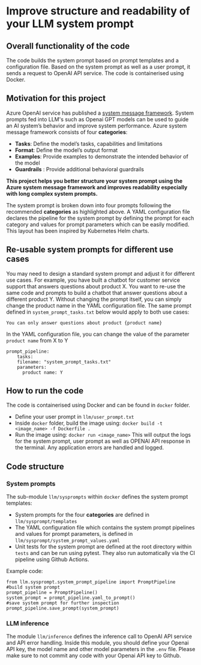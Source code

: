 # Improve structure and readability of your LLM system prompt

## Overall functionality of the code

The code builds the system prompt based on prompt templates and a configuration file.
Based on the system prompt as well as a user prompt, it sends a request to OpenAI API service. The code is containerised using Docker.

## Motivation for this project
Azure OpenAI service has published a [system message framework](https://learn.microsoft.com/en-us/azure/ai-services/openai/concepts/system-message). System prompts fed into LLM's such as Openai GPT models can be used to guide an AI system’s behavior and improve system performance. Azure system message framework consists of four **categories**:
- **Tasks**: Define the model’s tasks, capabilities and limitations
- **Format**: Define the model’s output format
- **Examples**: Provide examples to demonstrate the intended behavior of the model
- **Guardrails**    : Provide additional behavioral guardrails  

**This project helps you better structure your system prompt using the Azure system message framework and improves readability especially with long complex system prompts.**

The system prompt is broken down into four prompts following the recommended **categories** as highlighted above. A YAML configuration file declares the pipeline for the system prompt by defining the prompt for each category and values for prompt parameters which can be easily modified. This layout has been inspired by Kubernetes Helm charts.

## Re-usable system prompts for different use cases
You may need to design a standard system prompt and adjust it for different use cases.
For example, you have built a chatbot for customer service support that answers questions about product X. You want to re-use the same code and prompts to build a chatbot that answer questions about a different product Y.
Without changing the prompt itself, you can simply change the product name in the YAML configuration file.
The same prompt defined in `system_prompt_tasks.txt` below would apply to both use cases:
```
You can only answer questions about product {product name}
```

In the YAML configuration file, you can change the value of the parameter `product name` from X to Y
```
prompt_pipeline:
    tasks: 
    filename: "system_prompt_tasks.txt"
    parameters:
      product name: Y
```

## How to run the code

The code is containerised using Docker and can be found in `docker` folder. 

- Define your user prompt in `llm/user_prompt.txt`
- Inside `docker` folder, build the image using:
``` docker build -t <image_name> -f Dockerfile . ```
- Run the image using: ```docker run <image_name>```
  This will output the logs for the system prompt, user prompt as well as OPENAI API response in the terminal.
  Any application errors are handled and logged.

## Code structure

### System prompts

The sub-module `llm/sysprompts` within `docker` defines the system prompt templates:

- System prompts for the four **categories** are defined in `llm/sysprompt/templates`
- The YAML configuration file which contains the system prompt pipelines and values for prompt parameters, is defined in `llm/sysprompt/system_prompt_values.yaml`
- Unit tests for the system prompt are defined at the root directory within `tests` and can be run using pytest. They also run automatically via the CI pipeline using Github Actions.

Example code:
```
from llm.sysprompt.system_prompt_pipeline import PromptPipeline
#build system prompt
prompt_pipeline = PromptPipeline()
system_prompt = prompt_pipeline.yaml_to_prompt()
#save system prompt for further inspection
prompt_pipeline.save_prompt(system_prompt)
```

### LLM inference

The module `llm/inference` defines the inference call to OpenAI API service and API error handling.
Inside this module, you should define your Openai API key, the model name and other model parameters in the `.env` file.
Please make sure to not commit any code with your Openai API key to Github.

